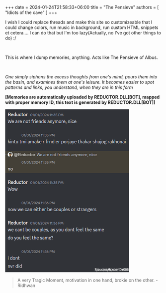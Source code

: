 +++ 
date = 2024-01-24T21:58:33+06:00
title = "The Pensieve"
authors = [ "Idiots of the cave" ]
+++

I wish I could replace threads and make this site so customizeable that I could change colors, run music in background, run custom HTML snippets et cetera.... I can do that but I'm too lazy(Actually, no I've got other things to do) :/

<br>

This is where I dump memories, anything. Acts like The Pensieve of Albus. 

<br>

*One simply siphons the excess thoughts from one's mind, pours them into the basin, and examines them at one's leisure. It becomes easier to spot patterns and links, you understand, when they are in this form*

**[Memories are automatically uploaded by REDUCTOR.DLL[BOT], mapped with proper memory ID, this text is generated by REDUCTOR.DLL[BOT]]**

![Mem1](/images/mem/Mem1.png)

>A very Tragic Moment, motivation in one hand, brokie on the other. - Ridhwan